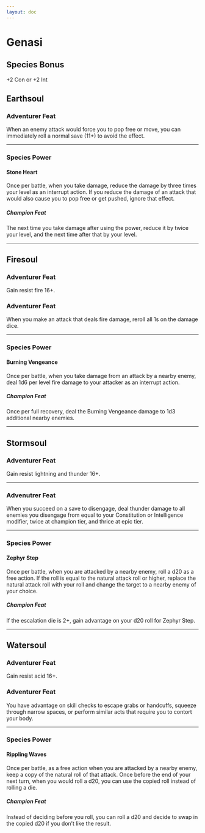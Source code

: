 ```yaml
---
layout: doc
---
```

# Genasi

## Species Bonus

+2 Con or +2 Int

## Earthsoul

### Adventurer Feat

When an enemy attack would force you to pop free or move, you can immediately roll a normal save (11+) to avoid the effect.

---

### Species Power

#### Stone Heart

Once per battle, when you take damage, reduce the damage by three times your level as an interrupt action. If you reduce the damage of an attack that would also cause you to pop free or get pushed, ignore that effect.

##### Champion Feat

The next time you take damage after using the power, reduce it by twice your level, and the next time after that by your level.

---

## Firesoul

### Adventurer Feat

Gain resist fire 16+.

### Adventurer Feat

When you make an attack that deals fire damage, reroll all 1s on the damage dice.

---

### Species Power

#### Burning Vengeance

Once per battle, when you take damage from an attack by a nearby enemy, deal 1d6 per level fire damage to your attacker as an interrupt action.

##### Champion Feat

Once per full recovery, deal the Burning Vengeance damage to 1d3 additional nearby enemies.

---

## Stormsoul

### Adventurer Feat

Gain resist lightning and thunder 16+.

---

### Advenutrer Feat

When you succeed on a save to disengage, deal thunder damage to all enemies you disengage from equal to your Constitution or Intelligence modifier, twice at champion tier, and thrice at epic tier.

---

### Species Power

#### Zephyr Step

Once per battle, when you are attacked by a nearby enemy, roll a d20 as a free action. If the roll is equal to the natural attack roll or higher, replace the natural attack roll with your roll and change the target to a nearby enemy of your choice.

##### Champion Feat

If the escalation die is 2+, gain advantage on your d20 roll for Zephyr Step.

---

## Watersoul

### Adventurer Feat

Gain resist acid 16+.

### Adventurer Feat

You have advantage on skill checks to escape grabs or handcuffs, squeeze through narrow spaces, or perform similar acts that require you to contort your body.

---

### Species Power

#### Rippling Waves

Once per battle, as a free action when you are attacked by a nearby enemy, keep a copy of the natural roll of that attack. Once before the end of your next turn, when you would roll a d20, you can use the copied roll instead of rolling a die.

##### Champion Feat

Instead of deciding before you roll, you can roll a d20 and decide to swap in the copied d20 if you don’t like the result.
